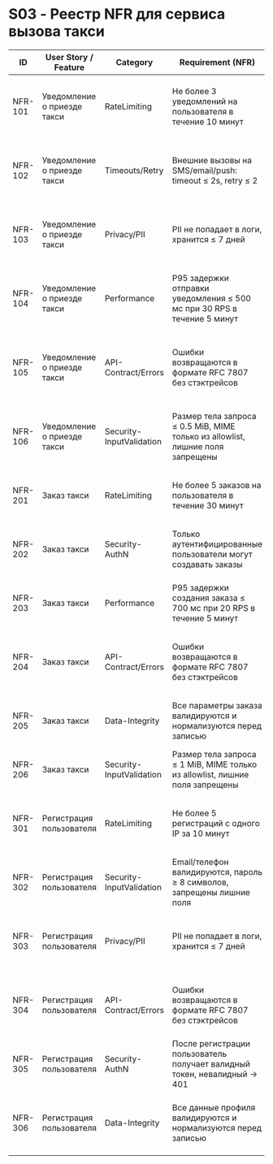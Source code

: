 # S03 - Реестр NFR для сервиса вызова такси

| ID      | User Story / Feature                  | Category                  | Requirement (NFR)                                                                 | Rationale / Risk                        | Acceptance (G-W-T)                                                                                                         | Evidence (test/log/scan/policy)         | Trace (issue/link) | Owner   | Status   | Priority    | Severity   | Tags                  |
| ------- | ------------------------------------- | ------------------------- | ------------------------------------------------------------------------------- | --------------------------------------- | -------------------------------------------------------------------------------------------------------------------------- | --------------------------------------- | ------------------ | ------- | -------- | ----------- | ---------- | --------------------- |
| NFR-101 | Уведомление о приезде такси           | RateLimiting              | Не более 3 уведомлений на пользователя в течение 10 минут                        | Защита от спама и DoS                   | **Given** пользователь получает уведомления<br>**When** отправляется 4-е уведомление за 10 минут<br>**Then** ответ 429     | test: e2e-rate-limit                    | #taxi-notify      | team-taxi | Draft    | P1 - High   | S2 - Major | rate,notify           |
| NFR-102 | Уведомление о приезде такси           | Timeouts/Retry            | Внешние вызовы на SMS/email/push: timeout ≤ 2s, retry ≤ 2                        | Устойчивость к зависимостям             | **Given** недоступность внешнего сервиса<br>**When** отправляется уведомление<br>**Then** не более 2 попыток, ожидание ≤2s | test: integration-fail                  | #taxi-notify      | team-taxi | Draft    | P2 - Medium | S2 - Major | timeout,retry         |
| NFR-103 | Уведомление о приезде такси           | Privacy/PII               | PII не попадает в логи, хранится ≤ 7 дней                                        | Соответствие privacy и комплаенсу       | **Given** логирование события<br>**When** в логе есть персональные данные<br>**Then** они маскированы или удалены          | log: masked-example                     | #taxi-notify      | team-taxi | Draft    | P1 - High   | S1 - Critical | privacy,pii         |
| NFR-104 | Уведомление о приезде такси           | Performance               | P95 задержки отправки уведомления ≤ 500 мс при 30 RPS в течение 5 минут          | UX/SLO, своевременность оповещения      | **Given** сервис здоров<br>**When** 30 RPS на /api/notifications/ride-arrival 5 минут<br>**Then** P95 ≤ 500 мс, error ≤ 1% | test: load-30rps                        | #taxi-notify      | team-taxi | Draft    | P2 - Medium | S2 - Major | perf,slo              |
| NFR-105 | Уведомление о приезде такси           | API-Contract/Errors       | Ошибки возвращаются в формате RFC 7807 без стэктрейсов                           | Предсказуемость и безопасность          | **Given** ошибка при POST /api/notifications/ride-arrival<br>**When** клиент получает ответ<br>**Then** RFC7807, нет stack | test: contract-error                    | #taxi-notify      | team-taxi | Draft    | P2 - Medium | S2 - Major | api,error             |
| NFR-106 | Уведомление о приезде такси           | Security-InputValidation  | Размер тела запроса ≤ 0.5 MiB, MIME только из allowlist, лишние поля запрещены   | Защита от DoS и грязных данных          | **Given** тело 1 MiB или неизвестные поля<br>**When** POST /api/notifications/ride-arrival<br>**Then** 413 или 400        | test: input-validation                  | #taxi-notify      | team-taxi | Draft    | P2 - Medium | S2 - Major | validation,security   |
| NFR-201 | Заказ такси                           | RateLimiting              | Не более 5 заказов на пользователя в течение 30 минут                            | Защита от спама и злоупотреблений       | **Given** пользователь оформляет заказы<br>**When** отправляется 6-й заказ за 30 минут<br>**Then** ответ 429              | test: e2e-rate-limit                    | #taxi-order       | team-taxi | Draft    | P1 - High   | S2 - Major | rate,order            |
| NFR-202 | Заказ такси                           | Security-AuthN            | Только аутентифицированные пользователи могут создавать заказы                    | Защита от несанкционированных действий  | **Given** неаутентифицированный пользователь<br>**When** POST /api/orders<br>**Then** ответ 401                           | test: auth-required                     | #taxi-order       | team-taxi | Draft    | P1 - High   | S2 - Major | auth,security         |
| NFR-203 | Заказ такси                           | Performance               | P95 задержки создания заказа ≤ 700 мс при 20 RPS в течение 5 минут               | UX/SLO, скорость оформления заказа      | **Given** сервис здоров<br>**When** 20 RPS на /api/orders 5 минут<br>**Then** P95 ≤ 700 мс, error ≤ 1%                    | test: load-20rps                        | #taxi-order       | team-taxi | Draft    | P2 - Medium | S2 - Major | perf,slo              |
| NFR-204 | Заказ такси                           | API-Contract/Errors       | Ошибки возвращаются в формате RFC 7807 без стэктрейсов                           | Предсказуемость и безопасность          | **Given** ошибка при POST /api/orders<br>**When** клиент получает ответ<br>**Then** RFC7807, нет stack                     | test: contract-error                    | #taxi-order       | team-taxi | Draft    | P2 - Medium | S2 - Major | api,error             |
| NFR-205 | Заказ такси                           | Data-Integrity            | Все параметры заказа валидируются и нормализуются перед записью                   | Целостность и корректность данных       | **Given** невалидные или неканоничные данные<br>**When** POST /api/orders<br>**Then** 400 или нормализация                 | test: data-integrity                    | #taxi-order       | team-taxi | Draft    | P2 - Medium | S2 - Major | integrity,validation  |
| NFR-206 | Заказ такси                           | Security-InputValidation  | Размер тела запроса ≤ 1 MiB, MIME только из allowlist, лишние поля запрещены     | Защита от DoS и грязных данных          | **Given** тело 2 MiB или неизвестные поля<br>**When** POST /api/orders<br>**Then** 413 или 400                             | test: input-validation                  | #taxi-order       | team-taxi | Draft    | P2 - Medium | S2 - Major | validation,security   |
| NFR-301 | Регистрация пользователя              | RateLimiting              | Не более 5 регистраций с одного IP за 10 минут                                   | Защита от спама и автоматических атак   | **Given** 5 регистраций с одного IP<br>**When** отправляется 6-я регистрация за 10 минут<br>**Then** ответ 429             | test: e2e-rate-limit                    | #taxi-register     | team-taxi | Draft    | P1 - High   | S2 - Major | rate,register         |
| NFR-302 | Регистрация пользователя              | Security-InputValidation  | Email/телефон валидируются, пароль ≥ 8 символов, запрещены лишние поля           | Защита от некорректных и вредоносных данных | **Given** невалидный email или короткий пароль<br>**When** POST /api/auth/register<br>**Then** 400                        | test: input-validation                  | #taxi-register     | team-taxi | Draft    | P1 - High   | S2 - Major | validation,security   |
| NFR-303 | Регистрация пользователя              | Privacy/PII               | PII не попадает в логи, хранится ≤ 7 дней                                        | Соответствие privacy и комплаенсу       | **Given** логирование события<br>**When** в логе есть персональные данные<br>**Then** они маскированы или удалены          | log: masked-example                     | #taxi-register     | team-taxi | Draft    | P1 - High   | S1 - Critical | privacy,pii         |
| NFR-304 | Регистрация пользователя              | API-Contract/Errors       | Ошибки возвращаются в формате RFC 7807 без стэктрейсов                           | Предсказуемость и безопасность          | **Given** ошибка при POST /api/auth/register<br>**When** клиент получает ответ<br>**Then** RFC7807, нет stack              | test: contract-error                    | #taxi-register     | team-taxi | Draft    | P2 - Medium | S2 - Major | api,error             |
| NFR-305 | Регистрация пользователя              | Security-AuthN            | После регистрации пользователь получает валидный токен, невалидный → 401         | Безопасность доступа к сервису          | **Given** невалидные данные<br>**When** POST /api/auth/register<br>**Then** 401                                            | test: auth-required                     | #taxi-register     | team-taxi | Draft    | P2 - Medium | S2 - Major | auth,security         |
| NFR-306 | Регистрация пользователя              | Data-Integrity            | Все данные профиля валидируются и нормализуются перед записью                     | Целостность и корректность данных       | **Given** невалидные или неканоничные данные<br>**When** POST /api/auth/register<br>**Then** 400 или нормализация          | test: data-integrity                    | #taxi-register     | team-taxi | Draft    | P2 - Medium | S2 - Major | integrity,validation  |

<!-- ...existing code... -->
